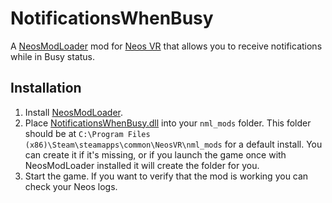 # NotificationsWhenBusy

A [NeosModLoader](https://github.com/zkxs/NeosModLoader) mod for [Neos VR](https://neos.com/) that allows you to receive notifications while in Busy status.

## Installation
1. Install [NeosModLoader](https://github.com/zkxs/NeosModLoader).
1. Place [NotificationsWhenBusy.dll](https://github.com/DoubleStyx/NotificationsWhenBusy/releases/download/v1.0.0/NotificationsWhenBusy.dll) into your `nml_mods` folder. This folder should be at `C:\Program Files (x86)\Steam\steamapps\common\NeosVR\nml_mods` for a default install. You can create it if it's missing, or if you launch the game once with NeosModLoader installed it will create the folder for you.
1. Start the game. If you want to verify that the mod is working you can check your Neos logs.
